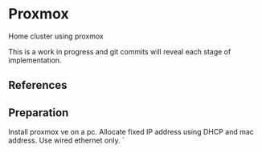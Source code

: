 # Proxmox

Home cluster using proxmox

This is a work in progress and git commits will reveal each stage of implementation.

## References


## Preparation

Install proxmox ve on a pc.
Allocate fixed IP address using DHCP and mac address.
Use wired ethernet only.
`


